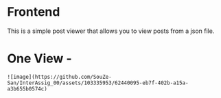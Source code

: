 # Frontend

This is a simple post viewer that allows you to view posts from a json file.



# One View - 
    ![image](https://github.com/SouZe-San/InterAssig_00/assets/103335953/62440095-eb7f-402b-a15a-a3b655b0574c)